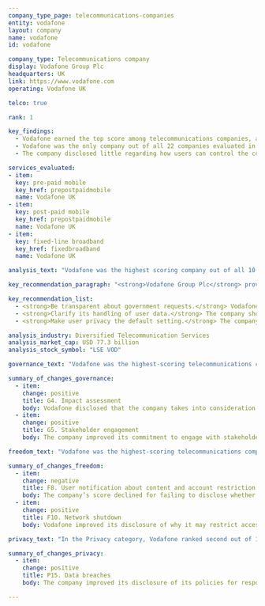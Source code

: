 ```yaml
---
company_type_page: telecommunications-companies
entity: vodafone
layout: company
name: vodafone
id: vodafone

company_type: Telecommunications company
display: Vodafone Group Plc
headquarters: UK
link: https://www.vodafone.com
operating: Vodafone UK

telco: true

rank: 1

key_findings:
  - Vodafone earned the top score among telecommunications companies, and disclosed more about policies and practices affecting freedom of expression than the rest of its peers.
  - Vodafone was the only company out of all 22 companies evaluated in the Index to provide comprehensive information on the company’s response to data breaches.
  - The company disclosed little regarding how users can control the company’s handling of their user information, and failed to make a commitment to turn off targeted advertising by default.

services_evaluated:
- item:
  key: pre-paid mobile
  key_href: prepostpaidmobile
  name: Vodafone UK
- item:
  key: post-paid mobile
  key_href: prepostpaidmobile
  name: Vodafone UK
- item:
  key: fixed-line broadband
  key_href: fixedbroadband
  name: Vodafone UK

analysis_text: "Vodafone was the highest scoring company out of all 10 telecommunications companies evaluated. In addition to other improvements, the company strengthened its commitment to protecting users’ human rights by joining the Global Network Initiative (GNI) in March 2017. At the corporate level, Vodafone made strong commitments to protect freedom of expression and privacy as human rights, but there is room for improvement. The company should provide clear evidence that it responds to complaints from users who believe their rights to freedom of expression and privacy were violated by the company (G6). The company should also provide users with more options to control collection of their user information, and it should commit to turn off targeted advertising by default (P7). Notably, Vodafone was the only company out of all 22 companies evaluated in the Index to clearly disclose its process for handling data breaches (P15)."

key_recommendation_paragraph: "<strong>Vodafone Group Plc</strong> provides telecommunications services in Europe, Asia, Middle East, and Africa. The company <a href=\"http://www.vodafone.com/content/annualreport/annual_report17/downloads/Vodafone-full-annual-report-2017.pdf\" target=\"_blank\">serves</a> 516 million mobile, 17.9 million fixed broadband, and 13.8 million TV customers."

key_recommendation_list:
  - <strong>Be transparent about government requests.</strong> Vodafone should better inform users about different third party requests it receives, including government requests to shut down a network, and disclose where laws may prevent the company from being fully transparent.
  - <strong>Clarify its handling of user data.</strong> The company should be more clear about what user information it collects and shares, and for how long it retains this information.
  - <strong>Make user privacy the default setting.</strong> The company should give users more options to control their own data and clearly commit to turn off targeted advertising by default.

analysis_industry: Diversified Telecommunication Services
analysis_market_cap: USD 77.3 billion
analysis_stock_symbol: "LSE VOD"

governance_text: "Vodafone was the highest-scoring telecommunications company in the Governance category. Vodafone publicly committed to respect freedom of expression and privacy as human rights (G1), and provided evidence of senior level oversight over these issues within the company (G2). Vodafone improved its disclosure of human rights impact assessments, but there continues to be room for improvement (G4). Company disclosure also improved in terms of stakeholder engagement due to Vodafone joining the GNI in March 2017 (G5). Vodafone tied with Bharti Airtel for the second highest score on disclosure of its grievance and remedy mechanisms (G6); however, gaps in disclosure remained. While Vodafone provided users with several options to submit complaints, including those related to freedom of expression and privacy, it offered no information about the number of complaints it received or any evidence that it is responding to them."

summary_of_changes_governance:
  - item:
    change: positive
    title: G4. Impact assessment
    body: Vodafone disclosed that the company takes into consideration how laws affect freedom of expression when making decisions about what products and services it offers in different markets.
  - item:
    change: positive
    title: G5. Stakeholder engagement
    body: The company improved its commitment to engage with stakeholders by joining the Global Network Initiative (GNI) in March 2017.

freedom_text: "Vodafone was the highest-scoring telecommunications company in the Freedom of Expression category, outscoring AT&T by five percentage points and Telefónica by more than ten points. <br /><br /><strong>Content and account restriction requests:</strong> Vodafone lagged behind AT&T for its disclosure of how it handles government and private requests to restrict content and accounts, but it was one of only four telecommunications companies to receive any credit on these indicators (F5-F7). While the company had notably strong disclosure of its process for handling government requests to remove or block content or restrict user accounts, it did not fully disclose how it handles such requests it receives through private processes (F5). It also disclosed no data about the number of government or private requests it received to restrict content or accounts (F6, F7). <br /><br /><strong>Network management and shutdowns:</strong> Vodafone UK earned the highest score for its disclosure of network management policies, and it was the only company to receive full credit for clearly committing not to block or prioritize content (F9). Despite making improvements to its disclosure of network shutdowns, it did not disclose how many shutdown requests it received or with which it complied (F10). Under limited circumstances, <a href=\"http://www.legislation.gov.uk/ukpga/2016/25/section/253/enacted\" target=\"_blank\">UK law</a> may prevent telecommunications operators from disclosing certain government requests to shut down a network. The company should clearly inform users about these restrictions. <br /><br /><strong>Identity policy:</strong> Vodafone UK and AT&T were the only two telecommunications companies evaluated that did not disclose a requirement that users verify their identity with a government-issued ID for pre-paid mobile services (F11)."

summary_of_changes_freedom:
  - item:
    change: negative
    title: F8. User notification about content and account restriction
    body: The company’s score declined for failing to disclose whether it notifies users who attempt to access content that it has been restricted.
  - item:
    change: positive
    title: F10. Network shutdown
    body: Vodafone improved its disclosure of why it may restrict access to specific protocols or applications, as well as its process for responding to requests to shut down a network or restrict access to a service.

privacy_text: "In the Privacy category, Vodafone ranked second out of 10 telecommunications companies, behind AT&T and ahead of Telefónica.<br /><br /><strong>Handling of user information:</strong> Vodafone UK disclosed more than most of its peers about how it handles user information, but less than AT&T (P3-P8). However, it still did not sufficiently disclose what user information it collects (P3), shares (P4), and why (P5). It disclosed little about how long it retains user information (P6), but it was the only telecommunications company besides AT&T to disclose anything about these policies. Vodafone UK did not disclose whether users can control collection of their own information or whether users can delete some of this information. It clearly explained how users can opt out of having their information used for advertising purposes, but it failed to disclose that targeted advertising is off by default (P7). <br /><br /><strong>Requests for user information:</strong> Vodafone disclosed less than AT&T about how it handles government and private requests for user information (P10, P11), but more than any other telecommunications company evaluated. The company explained its process for responding to government requests for user data, but did not disclose how it responds to private requests (P10). <br /><br /><strong>Security:</strong> Vodafone UK disclosed more than any other telecommunications company about its security policies (P13-P18). Notably, it was the only company out of all 22 companies evaluated in the Index to provide comprehensive information on its handling of data breaches (P15). However, the company did not disclose anything about how it addresses security vulnerabilities (P14)."

summary_of_changes_privacy:
  - item:
    change: positive
    title: P15. Data breaches
    body: The company improved its disclosure of its policies for responding to data breaches.

---
```

